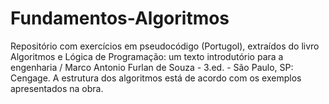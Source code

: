 # Fundamentos-Algoritmos
Repositório com exercícios em pseudocódigo (Portugol), extraídos do livro Algoritmos e Lógica de Programação: um texto introdutório para a engenharia / Marco Antonio Furlan de Souza - 3.ed. - São Paulo, SP: Cengage. A estrutura dos algoritmos está de acordo com os exemplos apresentados na obra. 
